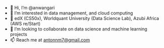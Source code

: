 - 👋 Hi, I’m @anwangari
- 👀 I’m interested in data management, and cloud computing
- 🌱 edX (CS50x), Worldquant University (Data Science Lab), Azubi Africa (AWS re/Start)
- 💞️ I’m looking to collaborate on data science and machine learning projects
- 📫 Reach me at antonnm7@gmail.com

<!---
anwangari/anwangari is a ✨ special ✨ repository because its `README.md` (this file) appears on your GitHub profile.
You can click the Preview link to take a look at your changes.
--->
